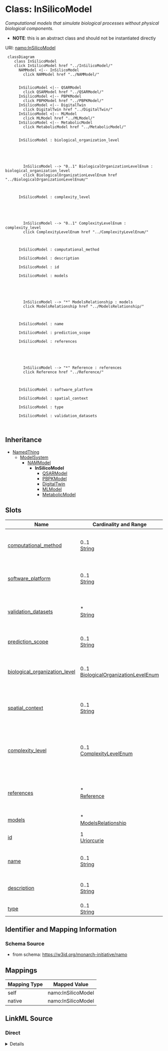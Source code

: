 

# Class: InSilicoModel 


_Computational models that simulate biological processes without physical biological components._




* __NOTE__: this is an abstract class and should not be instantiated directly


URI: [namo:InSilicoModel](https://w3id.org/monarch-initiative/namo/InSilicoModel)





```mermaid
 classDiagram
    class InSilicoModel
    click InSilicoModel href "../InSilicoModel/"
      NAMModel <|-- InSilicoModel
        click NAMModel href "../NAMModel/"
      

      InSilicoModel <|-- QSARModel
        click QSARModel href "../QSARModel/"
      InSilicoModel <|-- PBPKModel
        click PBPKModel href "../PBPKModel/"
      InSilicoModel <|-- DigitalTwin
        click DigitalTwin href "../DigitalTwin/"
      InSilicoModel <|-- MLModel
        click MLModel href "../MLModel/"
      InSilicoModel <|-- MetabolicModel
        click MetabolicModel href "../MetabolicModel/"
      

      InSilicoModel : biological_organization_level
        
          
    
        
        
        InSilicoModel --> "0..1" BiologicalOrganizationLevelEnum : biological_organization_level
        click BiologicalOrganizationLevelEnum href "../BiologicalOrganizationLevelEnum/"
    

        
      InSilicoModel : complexity_level
        
          
    
        
        
        InSilicoModel --> "0..1" ComplexityLevelEnum : complexity_level
        click ComplexityLevelEnum href "../ComplexityLevelEnum/"
    

        
      InSilicoModel : computational_method
        
      InSilicoModel : description
        
      InSilicoModel : id
        
      InSilicoModel : models
        
          
    
        
        
        InSilicoModel --> "*" ModelsRelationship : models
        click ModelsRelationship href "../ModelsRelationship/"
    

        
      InSilicoModel : name
        
      InSilicoModel : prediction_scope
        
      InSilicoModel : references
        
          
    
        
        
        InSilicoModel --> "*" Reference : references
        click Reference href "../Reference/"
    

        
      InSilicoModel : software_platform
        
      InSilicoModel : spatial_context
        
      InSilicoModel : type
        
      InSilicoModel : validation_datasets
        
      
```





## Inheritance
* [NamedThing](NamedThing.md)
    * [ModelSystem](ModelSystem.md)
        * [NAMModel](NAMModel.md)
            * **InSilicoModel**
                * [QSARModel](QSARModel.md)
                * [PBPKModel](PBPKModel.md)
                * [DigitalTwin](DigitalTwin.md)
                * [MLModel](MLModel.md)
                * [MetabolicModel](MetabolicModel.md)



## Slots

| Name | Cardinality and Range | Description | Inheritance |
| ---  | --- | --- | --- |
| [computational_method](computational_method.md) | 0..1 <br/> [String](String.md) | Primary computational method or algorithm used | direct |
| [software_platform](software_platform.md) | 0..1 <br/> [String](String.md) | Software platform or programming language used | direct |
| [validation_datasets](validation_datasets.md) | * <br/> [String](String.md) | Datasets used for model training and validation | direct |
| [prediction_scope](prediction_scope.md) | 0..1 <br/> [String](String.md) | Scope and limitations of model predictions | direct |
| [biological_organization_level](biological_organization_level.md) | 0..1 <br/> [BiologicalOrganizationLevelEnum](BiologicalOrganizationLevelEnum.md) | The level of biological organization represented by the model | [NAMModel](NAMModel.md) |
| [spatial_context](spatial_context.md) | 0..1 <br/> [String](String.md) | Description of spatial organization and context captured by the model | [NAMModel](NAMModel.md) |
| [complexity_level](complexity_level.md) | 0..1 <br/> [ComplexityLevelEnum](ComplexityLevelEnum.md) | Level of biological complexity represented (subcellular, cellular, tissue, or... | [NAMModel](NAMModel.md) |
| [references](references.md) | * <br/> [Reference](Reference.md) | Literature references that describe, validate, or support this model | [NAMModel](NAMModel.md) |
| [models](models.md) | * <br/> [ModelsRelationship](ModelsRelationship.md) |  | [ModelSystem](ModelSystem.md) |
| [id](id.md) | 1 <br/> [Uriorcurie](Uriorcurie.md) | A unique identifier for a thing | [NamedThing](NamedThing.md) |
| [name](name.md) | 0..1 <br/> [String](String.md) | A human-readable name for a thing | [NamedThing](NamedThing.md) |
| [description](description.md) | 0..1 <br/> [String](String.md) | A human-readable description for a thing | [NamedThing](NamedThing.md) |
| [type](type.md) | 0..1 <br/> [String](String.md) |  | [NamedThing](NamedThing.md) |










## Identifier and Mapping Information






### Schema Source


* from schema: https://w3id.org/monarch-initiative/namo




## Mappings

| Mapping Type | Mapped Value |
| ---  | ---  |
| self | namo:InSilicoModel |
| native | namo:InSilicoModel |






## LinkML Source

<!-- TODO: investigate https://stackoverflow.com/questions/37606292/how-to-create-tabbed-code-blocks-in-mkdocs-or-sphinx -->

### Direct

<details>
```yaml
name: InSilicoModel
description: Computational models that simulate biological processes without physical
  biological components.
from_schema: https://w3id.org/monarch-initiative/namo
is_a: NAMModel
abstract: true
attributes:
  computational_method:
    name: computational_method
    description: Primary computational method or algorithm used
    from_schema: https://w3id.org/monarch-initiative/namo
    rank: 1000
    domain_of:
    - InSilicoModel
  software_platform:
    name: software_platform
    description: Software platform or programming language used
    from_schema: https://w3id.org/monarch-initiative/namo
    rank: 1000
    domain_of:
    - InSilicoModel
  validation_datasets:
    name: validation_datasets
    description: Datasets used for model training and validation
    from_schema: https://w3id.org/monarch-initiative/namo
    rank: 1000
    domain_of:
    - InSilicoModel
    multivalued: true
  prediction_scope:
    name: prediction_scope
    description: Scope and limitations of model predictions
    from_schema: https://w3id.org/monarch-initiative/namo
    rank: 1000
    domain_of:
    - InSilicoModel

```
</details>

### Induced

<details>
```yaml
name: InSilicoModel
description: Computational models that simulate biological processes without physical
  biological components.
from_schema: https://w3id.org/monarch-initiative/namo
is_a: NAMModel
abstract: true
attributes:
  computational_method:
    name: computational_method
    description: Primary computational method or algorithm used
    from_schema: https://w3id.org/monarch-initiative/namo
    rank: 1000
    alias: computational_method
    owner: InSilicoModel
    domain_of:
    - InSilicoModel
    range: string
  software_platform:
    name: software_platform
    description: Software platform or programming language used
    from_schema: https://w3id.org/monarch-initiative/namo
    rank: 1000
    alias: software_platform
    owner: InSilicoModel
    domain_of:
    - InSilicoModel
    range: string
  validation_datasets:
    name: validation_datasets
    description: Datasets used for model training and validation
    from_schema: https://w3id.org/monarch-initiative/namo
    rank: 1000
    alias: validation_datasets
    owner: InSilicoModel
    domain_of:
    - InSilicoModel
    range: string
    multivalued: true
  prediction_scope:
    name: prediction_scope
    description: Scope and limitations of model predictions
    from_schema: https://w3id.org/monarch-initiative/namo
    rank: 1000
    alias: prediction_scope
    owner: InSilicoModel
    domain_of:
    - InSilicoModel
    range: string
  biological_organization_level:
    name: biological_organization_level
    description: The level of biological organization represented by the model
    from_schema: https://w3id.org/monarch-initiative/namo
    rank: 1000
    alias: biological_organization_level
    owner: InSilicoModel
    domain_of:
    - NAMModel
    range: BiologicalOrganizationLevelEnum
  spatial_context:
    name: spatial_context
    description: Description of spatial organization and context captured by the model
    from_schema: https://w3id.org/monarch-initiative/namo
    rank: 1000
    alias: spatial_context
    owner: InSilicoModel
    domain_of:
    - NAMModel
    range: string
  complexity_level:
    name: complexity_level
    description: Level of biological complexity represented (subcellular, cellular,
      tissue, organ, system)
    from_schema: https://w3id.org/monarch-initiative/namo
    rank: 1000
    alias: complexity_level
    owner: InSilicoModel
    domain_of:
    - NAMModel
    range: ComplexityLevelEnum
  references:
    name: references
    description: Literature references that describe, validate, or support this model
    from_schema: https://w3id.org/monarch-initiative/namo
    rank: 1000
    alias: references
    owner: InSilicoModel
    domain_of:
    - NAMModel
    range: Reference
    multivalued: true
    inlined: true
    inlined_as_list: true
  models:
    name: models
    from_schema: https://w3id.org/monarch-initiative/namo
    rank: 1000
    alias: models
    owner: InSilicoModel
    domain_of:
    - ModelSystem
    range: ModelsRelationship
    multivalued: true
  id:
    name: id
    description: A unique identifier for a thing
    from_schema: https://w3id.org/monarch-initiative/namo
    rank: 1000
    slot_uri: schema:identifier
    identifier: true
    alias: id
    owner: InSilicoModel
    domain_of:
    - NamedThing
    - Reference
    range: uriorcurie
    required: true
  name:
    name: name
    description: A human-readable name for a thing
    from_schema: https://w3id.org/monarch-initiative/namo
    rank: 1000
    slot_uri: schema:name
    alias: name
    owner: InSilicoModel
    domain_of:
    - NamedThing
    range: string
  description:
    name: description
    description: A human-readable description for a thing
    from_schema: https://w3id.org/monarch-initiative/namo
    rank: 1000
    slot_uri: schema:description
    alias: description
    owner: InSilicoModel
    domain_of:
    - NamedThing
    range: string
  type:
    name: type
    from_schema: https://w3id.org/monarch-initiative/namo
    rank: 1000
    designates_type: true
    alias: type
    owner: InSilicoModel
    domain_of:
    - NamedThing
    range: string

```
</details>